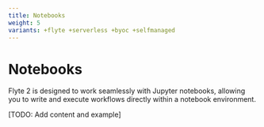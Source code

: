 ```yaml
---
title: Notebooks
weight: 5
variants: +flyte +serverless +byoc +selfmanaged
---
```


# Notebooks

Flyte 2 is designed to work seamlessly with Jupyter notebooks, allowing you to write and execute workflows directly within a notebook environment.

[TODO: Add content and example]